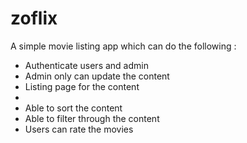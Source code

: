 <h1>zoflix</h1>

<p>A simple movie listing app which can do the following : </p>
<ul>
  <li>Authenticate users and admin</li>
  <li>Admin only can update the content</li>
  <li>Listing page for the content<li>
  <li>Able to sort the content</li>
  <li>Able to filter through the content</li>
  <li>Users can rate the movies</li>
<ul>

